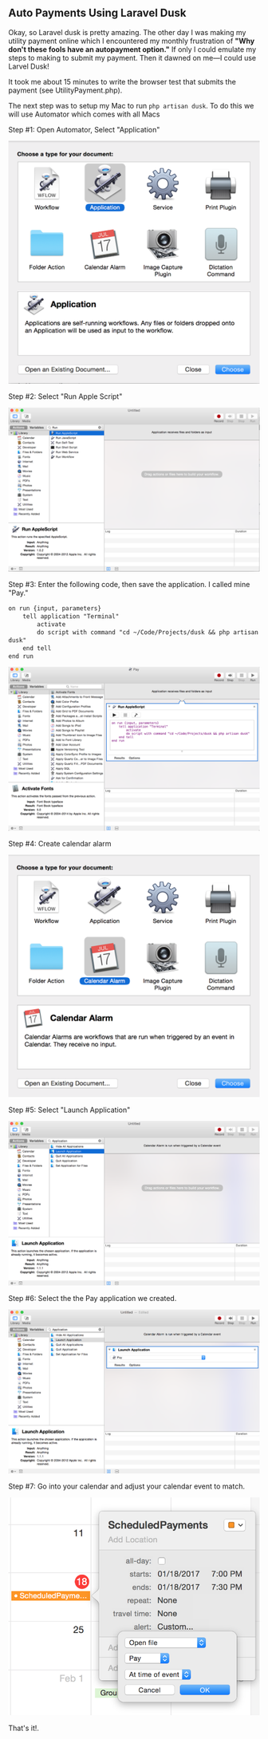 ## Auto Payments Using Laravel Dusk

Okay, so Laravel dusk is pretty amazing. The other day I was making my utility payment online which I encountered my monthly frustration of **"Why don't these fools have an autopayment option."** If only I could emulate my steps to making to submit my payment. Then it dawned on me&mdash;I could use Larvel Dusk!

It took me about 15 minutes to write the browser test that submits the payment (see UtilityPayment.php).

The next step was to setup my Mac to run `php artisan dusk`. To do this we will use Automator which comes with all Macs

Step #1: Open Automator, Select "Application"

![alt tag](https://raw.githubusercontent.com/jordandalton/LaravelDuskAutoPay/master/Automator-Step1.png)

Step #2: Select "Run Apple Script"

![alt tag](https://raw.githubusercontent.com/jordandalton/LaravelDuskAutoPay/master/Automator-Step2.png)

Step #3: Enter the following code, then save the application. I called mine "Pay."

```
on run {input, parameters}
	tell application "Terminal"
		activate
		do script with command "cd ~/Code/Projects/dusk && php artisan dusk"
	end tell
end run
```


![alt tag](https://raw.githubusercontent.com/jordandalton/LaravelDuskAutoPay/master/Automator-Step3.png)

Step #4: Create calendar alarm

![alt tag](https://raw.githubusercontent.com/jordandalton/LaravelDuskAutoPay/master/Automator-Step4.png)

Step #5: Select "Launch Application"

![alt tag](https://raw.githubusercontent.com/jordandalton/LaravelDuskAutoPay/master/Automator-Step5.png)

Step #6: Select the the Pay application we created.

![alt tag](https://raw.githubusercontent.com/jordandalton/LaravelDuskAutoPay/master/Automator-Step6.png)

Step #7: Go into your calendar and adjust your calendar event to match.

![alt tag](https://raw.githubusercontent.com/jordandalton/LaravelDuskAutoPay/master/Automator-Step7.png)

That's it!.